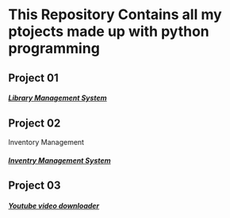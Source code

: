 # This Repository Contains all my ptojects made up with python programming

## Project 01

##### [Library Management System](https://github.com/Muhammad-Usama-07/My_Desktop_Appliction/tree/master/Library%20Management%20System)

## Project 02

Inventory Management 
##### [Inventry Management System](https://github.com/Muhammad-Usama-07/My_Desktop_Appliction/tree/master/InventryManagementSystem)

## Project 03

##### [Youtube video downloader](https://github.com/Muhammad-Usama-07/My_Desktop_Appliction/tree/master/VideoDownloadManager)
